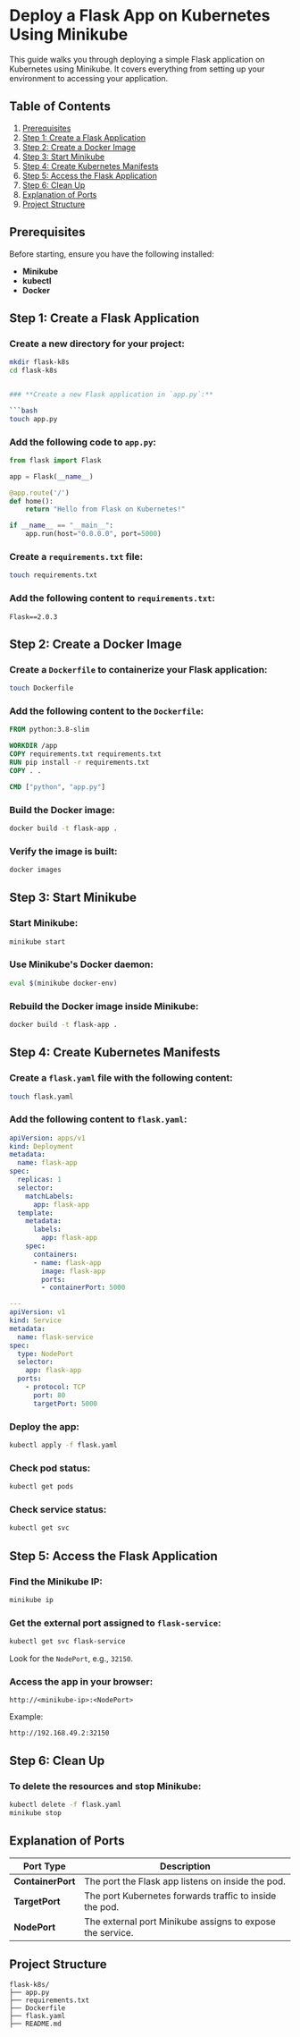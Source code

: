 # Deploy a Flask App on Kubernetes Using Minikube

This guide walks you through deploying a simple Flask application on Kubernetes using Minikube. It covers everything from setting up your environment to accessing your application.

## Table of Contents
1. [Prerequisites](#prerequisites)
2. [Step 1: Create a Flask Application](#step-1-create-a-flask-application)
3. [Step 2: Create a Docker Image](#step-2-create-a-docker-image)
4. [Step 3: Start Minikube](#step-3-start-minikube)
5. [Step 4: Create Kubernetes Manifests](#step-4-create-kubernetes-manifests)
6. [Step 5: Access the Flask Application](#step-5-access-the-flask-application)
7. [Step 6: Clean Up](#step-6-clean-up)
8. [Explanation of Ports](#explanation-of-ports)
9. [Project Structure](#project-structure)

## Prerequisites

Before starting, ensure you have the following installed:

- **Minikube**
- **kubectl**
- **Docker**

## Step 1: Create a Flask Application

### **Create a new directory for your project:**

```bash
mkdir flask-k8s
cd flask-k8s


### **Create a new Flask application in `app.py`:**

```bash
touch app.py
```

### Add the following code to `app.py`:

```python
from flask import Flask

app = Flask(__name__)

@app.route('/')
def home():
    return "Hello from Flask on Kubernetes!"

if __name__ == "__main__":
    app.run(host="0.0.0.0", port=5000)
```

### **Create a `requirements.txt` file:**

```bash
touch requirements.txt
```

### Add the following content to `requirements.txt`:

```text
Flask==2.0.3
```

## Step 2: Create a Docker Image

### **Create a `Dockerfile` to containerize your Flask application:**

```bash
touch Dockerfile
```

### Add the following content to the `Dockerfile`:

```dockerfile
FROM python:3.8-slim

WORKDIR /app
COPY requirements.txt requirements.txt
RUN pip install -r requirements.txt
COPY . .

CMD ["python", "app.py"]
```

### **Build the Docker image:**

```bash
docker build -t flask-app .
```

### **Verify the image is built:**

```bash
docker images
```

## Step 3: Start Minikube

### **Start Minikube:**

```bash
minikube start
```

### **Use Minikube's Docker daemon:**

```bash
eval $(minikube docker-env)
```

### **Rebuild the Docker image inside Minikube:**

```bash
docker build -t flask-app .
```

## Step 4: Create Kubernetes Manifests

### **Create a `flask.yaml` file with the following content:**

```bash
touch flask.yaml
```

### Add the following content to `flask.yaml`:

```yaml
apiVersion: apps/v1
kind: Deployment
metadata:
  name: flask-app
spec:
  replicas: 1
  selector:
    matchLabels:
      app: flask-app
  template:
    metadata:
      labels:
        app: flask-app
    spec:
      containers:
      - name: flask-app
        image: flask-app
        ports:
        - containerPort: 5000

---
apiVersion: v1
kind: Service
metadata:
  name: flask-service
spec:
  type: NodePort
  selector:
    app: flask-app
  ports:
    - protocol: TCP
      port: 80
      targetPort: 5000
```

### **Deploy the app:**

```bash
kubectl apply -f flask.yaml
```

### **Check pod status:**

```bash
kubectl get pods
```

### **Check service status:**

```bash
kubectl get svc
```

## Step 5: Access the Flask Application

### **Find the Minikube IP:**

```bash
minikube ip
```

### **Get the external port assigned to `flask-service`:**

```bash
kubectl get svc flask-service
```

Look for the `NodePort`, e.g., `32150`.

### **Access the app in your browser:**

```text
http://<minikube-ip>:<NodePort>
```

Example:

```text
http://192.168.49.2:32150
```

## Step 6: Clean Up

### **To delete the resources and stop Minikube:**

```bash
kubectl delete -f flask.yaml
minikube stop
```

## Explanation of Ports

| Port Type     | Description                                                |
|---------------|------------------------------------------------------------|
| **ContainerPort** | The port the Flask app listens on inside the pod.     |
| **TargetPort**    | The port Kubernetes forwards traffic to inside the pod. |
| **NodePort**      | The external port Minikube assigns to expose the service. |

## Project Structure


```text
flask-k8s/
├── app.py
├── requirements.txt
├── Dockerfile
├── flask.yaml
├── README.md
```

